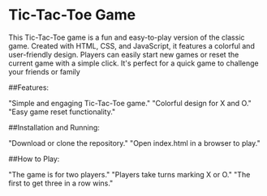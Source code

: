 # Tic-Tac-Toe Game

This Tic-Tac-Toe game is a fun and easy-to-play version of the classic game. Created with HTML, CSS, and JavaScript, it features a colorful and user-friendly design. Players can easily start new games or reset the current game with a simple click. It's perfect for a quick game to challenge your friends or family

##Features:

"Simple and engaging Tic-Tac-Toe game."
"Colorful design for X and O."
"Easy game reset functionality."

##Installation and Running:

"Download or clone the repository."
"Open index.html in a browser to play."

##How to Play:

"The game is for two players."
"Players take turns marking X or O."
"The first to get three in a row wins."
